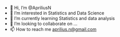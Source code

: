 - 👋 Hi, I’m @ApriliusN
- 👀 I’m interested in Statistics and Data Science
- 🌱 I’m currently learning Statistics and data analysis
- 💞️ I’m looking to collaborate on ...
- 📫 How to reach me aprilius.n@gmail.com

<!---
ApriliusN/ApriliusN is a ✨ special ✨ repository because its `README.md` (this file) appears on your GitHub profile.
You can click the Preview link to take a look at your changes.
--->

